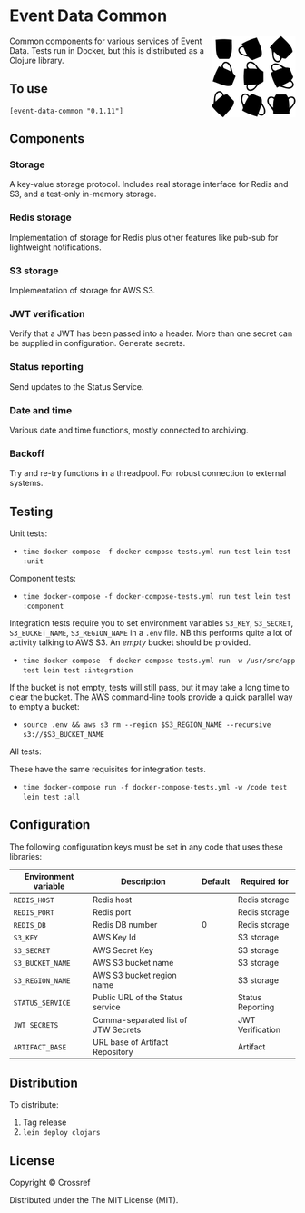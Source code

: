 # Event Data Common

<img src="doc/logo.png" align="right" style="float: right">

Common components for various services of Event Data. Tests run in Docker, but this is distributed as a Clojure library.

## To use

    [event-data-common "0.1.11"]

## Components

### Storage

A key-value storage protocol. Includes real storage interface for Redis and S3, and a test-only in-memory storage.

### Redis storage

Implementation of storage for Redis plus other features like pub-sub for lightweight notifications.

### S3 storage

Implementation of storage for AWS S3.

### JWT verification

Verify that a JWT has been passed into a header. More than one secret can be supplied in configuration. Generate secrets.

### Status reporting

Send updates to the Status Service.

### Date and time

Various date and time functions, mostly connected to archiving.

### Backoff

Try and re-try functions in a threadpool. For robust connection to external systems.

## Testing

Unit tests:

  - `time docker-compose -f docker-compose-tests.yml run test lein test :unit`

Component tests:

  - `time docker-compose -f docker-compose-tests.yml run test lein test :component`

Integration tests require you to set environment variables `S3_KEY`, `S3_SECRET`, `S3_BUCKET_NAME`, `S3_REGION_NAME` in a `.env` file. NB this performs quite a lot of activity talking to AWS S3. An *empty* bucket should be provided.

 - `time docker-compose -f docker-compose-tests.yml run -w /usr/src/app test lein test :integration`

If the bucket is not empty, tests will still pass, but it may take a long time to clear the bucket. The AWS command-line tools provide a quick parallel way to empty a bucket:

 - `source .env && aws s3 rm --region $S3_REGION_NAME --recursive s3://$S3_BUCKET_NAME`

All tests:

These have the same requisites for integration tests.

- `time docker-compose run -f docker-compose-tests.yml -w /code test lein test :all`

## Configuration

The following configuration keys must be set in any code that uses these libraries:

| Environment variable | Description                         | Default | Required for     |
|----------------------|-------------------------------------|---------|------------------|
| `REDIS_HOST`         | Redis host                          |         | Redis storage    |
| `REDIS_PORT`         | Redis port                          |         | Redis storage    |
| `REDIS_DB`           | Redis DB number                     | 0       | Redis storage    |
| `S3_KEY`             | AWS Key Id                          |         | S3 storage       | 
| `S3_SECRET`          | AWS Secret Key                      |         | S3 storage       |
| `S3_BUCKET_NAME`     | AWS S3 bucket name                  |         | S3 storage       |
| `S3_REGION_NAME`     | AWS S3 bucket region name           |         | S3 storage       |
| `STATUS_SERVICE`     | Public URL of the Status service    |         | Status Reporting |
| `JWT_SECRETS`        | Comma-separated list of JTW Secrets |         | JWT Verification |
| `ARTIFACT_BASE`      | URL base of Artifact Repository     |         | Artifact         |

## Distribution

To distribute:

 1. Tag release
 2. `lein deploy clojars`

## License

Copyright © Crossref

Distributed under the The MIT License (MIT).
